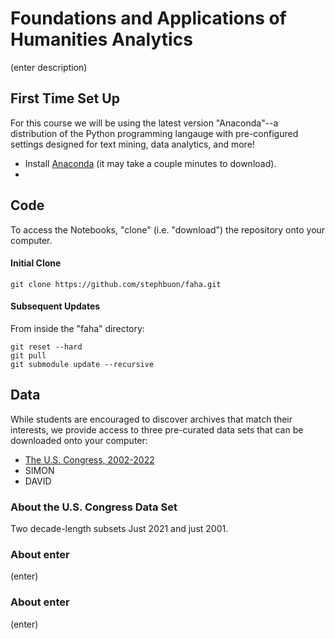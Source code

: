 # Foundations and Applications of Humanities Analytics
(enter description)

## First Time Set Up
For this course we will be using the latest version "Anaconda"--a distribution of the Python programming langauge with pre-configured settings designed for text mining, data analytics, and more! 

- Install [Anaconda](https://www.anaconda.com/products/distribution#macos) (it may take a couple minutes to download).
- 

## Code
To access the Notebooks, "clone" (i.e. "download") the repository onto your computer. 

#### Initial Clone

```
git clone https://github.com/stephbuon/faha.git
```

#### Subsequent Updates
From inside the "faha" directory:

```
git reset --hard
git pull
git submodule update --recursive 
```

## Data 
While students are encouraged to discover archives that match their interests, we provide access to three pre-curated data sets that can be downloaded onto your computer: 

- [The U.S. Congress, 2002-2022]()
- SIMON
- DAVID

### About the U.S. Congress Data Set
Two decade-length subsets
Just 2021 and just 2001. 

### About enter
(enter)

### About enter
(enter)




